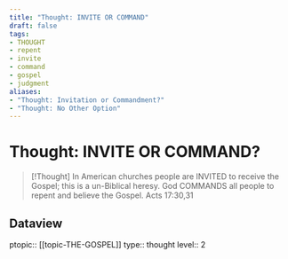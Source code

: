 ```yaml
---
title: "Thought: INVITE OR COMMAND"
draft: false
tags:
- THOUGHT
- repent
- invite
- command
- gospel
- judgment
aliases:
- "Thought: Invitation or Commandment?"
- "Thought: No Other Option"
---
```

# Thought: INVITE OR COMMAND?
> [!Thought]
> In American churches people are INVITED to receive the Gospel; this is a un-Biblical heresy.
> God COMMANDS all people to repent and believe the Gospel.
> Acts 17:30,31

## Dataview
ptopic:: [[topic-THE-GOSPEL]]
type:: thought
level:: 2
